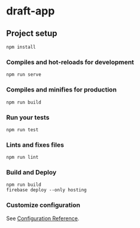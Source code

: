 # draft-app

## Project setup
```
npm install
```

### Compiles and hot-reloads for development
```
npm run serve
```

### Compiles and minifies for production
```
npm run build
```

### Run your tests
```
npm run test
```

### Lints and fixes files
```
npm run lint
```

### Build and Deploy
```
npm run build
firebase deploy --only hosting
```

### Customize configuration
See [Configuration Reference](https://cli.vuejs.org/config/).
